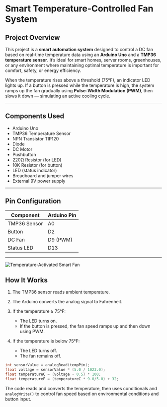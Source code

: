 # Smart Temperature-Controlled Fan System

## Project Overview

This project is a **smart automation system** designed to control a DC fan based on real-time temperature data using an **Arduino Uno** and a **TMP36 temperature sensor**. It’s ideal for smart homes, server rooms, greenhouses, or any environment where maintaining optimal temperature is important for comfort, safety, or energy efficiency.

When the temperature rises above a threshold (75°F), an indicator LED lights up. If a button is pressed while the temperature is high, the system ramps up the fan gradually using **Pulse-Width Modulation (PWM)**, then slows it down — simulating an active cooling cycle.

---

## Components Used

* Arduino Uno
* TMP36 Temperature Sensor
* NPN Transistor TIP120
* Diode
* DC Motor
* Pushbutton
* 220Ω Resistor (for LED)
* 10K Resistor (for button)
* LED (status indicator)
* Breadboard and jumper wires
* External 9V power supply 

---

##  Pin Configuration

| Component    | Arduino Pin |
| ------------ | ----------- |
| TMP36 Sensor | A0          |
| Button       | D2          |
| DC Fan       | D9 (PWM)    |
| Status LED   | D13         |

---

![Temperature-Activated Smart Fan ](https://github.com/user-attachments/assets/00850981-cff5-4f20-84eb-d1b4741cf2a8)

## How It Works

1. The TMP36 sensor reads ambient temperature.
2. The Arduino converts the analog signal to Fahrenheit.
3. If the temperature ≥ 75°F:

   * The LED turns on.
   * If the button is pressed, the fan speed ramps up and then down using PWM.
4. If the temperature is below 75°F:

   * The LED turns off.
   * The fan remains off.


```cpp
int sensorValue = analogRead(tempPin);
float voltage = sensorValue * (5.0 / 1023.0);
float temperatureC = (voltage - 0.5) * 100;
float temperatureF = (temperatureC * 9.0/5.0) + 32;
```

The code reads and converts the temperature, then uses conditionals and `analogWrite()` to control fan speed based on environmental conditions and button input.
